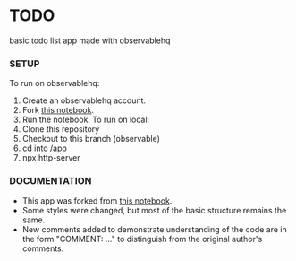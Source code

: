# TODO
basic todo list app made with observablehq

### SETUP
To run on observablehq:
1. Create an observablehq account.
2. Fork [this notebook](https://observablehq.com/@acai/todo-app).
3. Run the notebook.
To run on local:
1. Clone this repository
2. Checkout to this branch (observable)
3. cd into /app
4. npx http-server

### DOCUMENTATION
* This app was forked from [this notebook](https://observablehq.com/@alejandrokennedy/d3-redux-and-redux-undo-todo-list).
* Some styles were changed, but most of the basic structure remains the same.
* New comments added to demonstrate understanding of the code are in the form "COMMENT: ..." to distinguish from the original author's comments.
